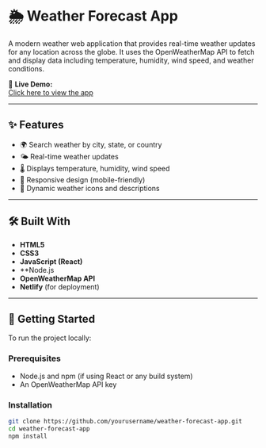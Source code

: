 # 🌦️ Weather Forecast App

A modern weather web application that provides real-time weather updates for any location across the globe. It uses the OpenWeatherMap API to fetch and display data including temperature, humidity, wind speed, and weather conditions.

🔗 **Live Demo:**  
[Click here to view the app](https://6868d8baa8173c3bd9c6a118--weatherforcastvs.netlify.app/)

---

## ✨ Features

- 🌍 Search weather by city, state, or country
- 🌤 Real-time weather updates
- 🌡 Displays temperature, humidity, wind speed
- 📱 Responsive design (mobile-friendly)
- 🔄 Dynamic weather icons and descriptions

---

## 🛠 Built With

- **HTML5**
- **CSS3**
- **JavaScript (React)**
- **Node.js
- **OpenWeatherMap API**
- **Netlify** (for deployment)

---

## 🚀 Getting Started

To run the project locally:

### Prerequisites

- Node.js and npm (if using React or any build system)
- An OpenWeatherMap API key

### Installation

```bash
git clone https://github.com/yourusername/weather-forecast-app.git
cd weather-forecast-app
npm install
